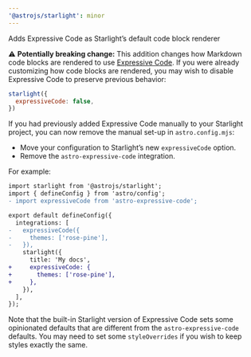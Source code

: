 ```yaml
---
'@astrojs/starlight': minor
---
```


Adds Expressive Code as Starlight’s default code block renderer

⚠️ **Potentially breaking change:**
This addition changes how Markdown code blocks are rendered to use [Expressive Code](https://github.com/expressive-code/expressive-code/tree/main/packages/astro-expressive-code).
If you were already customizing how code blocks are rendered, you may wish to disable Expressive Code to preserve previous behavior:

```js
starlight({
  expressiveCode: false,
})
```

If you had previously added Expressive Code manually to your Starlight project, you can now remove the manual set-up in `astro.config.mjs`:

- Move your configuration to Starlight’s new `expressiveCode` option.
- Remove the `astro-expressive-code` integration.

For example:

```diff
import starlight from '@astrojs/starlight';
import { defineConfig } from 'astro/config';
- import expressiveCode from 'astro-expressive-code';

export default defineConfig({
  integrations: [
-   expressiveCode({
-     themes: ['rose-pine'],
-   }),
    starlight({
      title: 'My docs',
+     expressiveCode: {
+       themes: ['rose-pine'],
+     },
    }),
  ],
});
```

Note that the built-in Starlight version of Expressive Code sets some opinionated defaults that are different from the `astro-expressive-code` defaults. You may need to set some `styleOverrides` if you wish to keep styles exactly the same.
